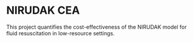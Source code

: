 # NIRUDAK CEA

This project quantifies the cost-effectiveness of the NIRUDAK model for fluid resuscitation in low-resource settings. 
